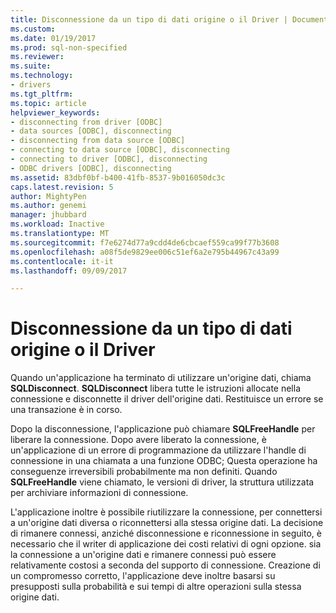 ```yaml
---
title: Disconnessione da un tipo di dati origine o il Driver | Documenti Microsoft
ms.custom: 
ms.date: 01/19/2017
ms.prod: sql-non-specified
ms.reviewer: 
ms.suite: 
ms.technology:
- drivers
ms.tgt_pltfrm: 
ms.topic: article
helpviewer_keywords:
- disconnecting from driver [ODBC]
- data sources [ODBC], disconnecting
- disconnecting from data source [ODBC]
- connecting to data source [ODBC], disconnecting
- connecting to driver [ODBC], disconnecting
- ODBC drivers [ODBC], disconnecting
ms.assetid: 83dbf0bf-b400-41fb-8537-9b016050dc3c
caps.latest.revision: 5
author: MightyPen
ms.author: genemi
manager: jhubbard
ms.workload: Inactive
ms.translationtype: MT
ms.sourcegitcommit: f7e6274d77a9cdd4de6cbcaef559ca99f77b3608
ms.openlocfilehash: a08f5de9829ee006c51ef6a2e795b44967c43a99
ms.contentlocale: it-it
ms.lasthandoff: 09/09/2017

---
```

# <a name="disconnecting-from-a-data-source-or-driver"></a>Disconnessione da un tipo di dati origine o il Driver
Quando un'applicazione ha terminato di utilizzare un'origine dati, chiama **SQLDisconnect**. **SQLDisconnect** libera tutte le istruzioni allocate nella connessione e disconnette il driver dell'origine dati. Restituisce un errore se una transazione è in corso.  
  
 Dopo la disconnessione, l'applicazione può chiamare **SQLFreeHandle** per liberare la connessione. Dopo avere liberato la connessione, è un'applicazione di un errore di programmazione da utilizzare l'handle di connessione in una chiamata a una funzione ODBC; Questa operazione ha conseguenze irreversibili probabilmente ma non definiti. Quando **SQLFreeHandle** viene chiamato, le versioni di driver, la struttura utilizzata per archiviare informazioni di connessione.  
  
 L'applicazione inoltre è possibile riutilizzare la connessione, per connettersi a un'origine dati diversa o riconnettersi alla stessa origine dati. La decisione di rimanere connessi, anziché disconnessione e riconnessione in seguito, è necessario che il writer di applicazione dei costi relativi di ogni opzione. sia la connessione a un'origine dati e rimanere connessi può essere relativamente costosi a seconda del supporto di connessione. Creazione di un compromesso corretto, l'applicazione deve inoltre basarsi su presupposti sulla probabilità e sui tempi di altre operazioni sulla stessa origine dati.

